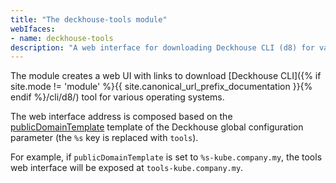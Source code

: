 ```yaml
---
title: "The deckhouse-tools module"
webIfaces:
- name: deckhouse-tools
description: "A web interface for downloading Deckhouse CLI (d8) for various operating systems."
---
```


The module creates a web UI with links to download [Deckhouse CLI]({% if site.mode != 'module' %}{{ site.canonical_url_prefix_documentation }}{% endif %}/cli/d8/) tool for various operating systems.

The web interface address is composed based on the [publicDomainTemplate](/products/kubernetes-platform/documentation/v1/reference/api/global.html#parameters-modules-publicdomaintemplate) template of the Deckhouse global configuration parameter (the `%s` key is replaced with `tools`).

For example, if `publicDomainTemplate` is set to `%s-kube.company.my`, the tools web interface will be exposed at `tools-kube.company.my`.
